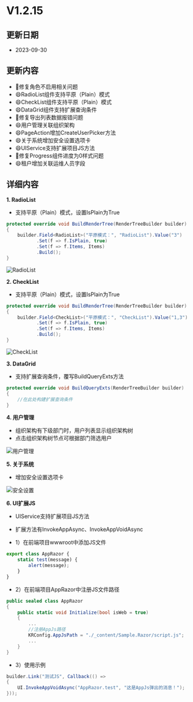 # V1.2.15

## 更新日期

- 2023-09-30

## 更新内容

- 🐛修复角色不启用相关问题
- 😄RadioList组件支持平原（Plain）模式
- 😄CheckList组件支持平原（Plain）模式
- 😄DataGrid组件支持扩展查询条件
- 🐛修复导出列表数据报错问题
- 😄用户管理关联组织架构
- 😄PageAction增加CreateUserPicker方法
- 😄关于系统增加安全设置选项卡
- 😄UIService支持扩展项目JS方法
- 🐛修复Progress组件进度为0样式问题
- 😄租户增加关联运维人员字段

## 详细内容

**1. RadioList**

- 支持平原（Plain）模式，设置IsPlain为True

```csharp
protected override void BuildRenderTree(RenderTreeBuilder builder)
{
    builder.Field<RadioList>("平原模式：", "RadioList").Value("3")
           .Set(f => f.IsPlain, true)
           .Set(f => f.Items, Items)
           .Build();
}
```

![RadioList](https://foruda.gitee.com/images/1693900399167877572/4d27d9b3_14334.png "屏幕截图")

**2. CheckList**

- 支持平原（Plain）模式，设置IsPlain为True

```csharp
protected override void BuildRenderTree(RenderTreeBuilder builder)
{
    builder.Field<CheckList>("平原模式：", "CheckList").Value("1,3")
           .Set(f => f.IsPlain, true)
           .Set(f => f.Items, Items)
           .Build();
}
```

![CheckList](https://foruda.gitee.com/images/1693900888907042433/d058184f_14334.png "屏幕截图")

**3. DataGrid**

- 支持扩展查询条件，覆写BuildQueryExts方法

```csharp
protected override void BuildQueryExts(RenderTreeBuilder builder)
{
    //在此处构建扩展查询条件
}
```

**4. 用户管理**

- 组织架构有下级部门时，用户列表显示组织架构树
- 点击组织架构树节点可根据部门筛选用户

![用户管理](https://foruda.gitee.com/images/1694002300538474810/0d519013_14334.png "屏幕截图")


**5. 关于系统**

- 增加安全设置选项卡

![安全设置](https://foruda.gitee.com/images/1694223495353214610/f5b6e1f2_14334.png "屏幕截图")

**6. UI扩展JS**

- UIService支持扩展项目JS方法
- 扩展方法有InvokeAppAsync、InvokeAppVoidAsync

- 1）在前端项目wwwroot中添加JS文件

```javascript
export class AppRazor {
    static test(message) {
        alert(message);
    }
}
```

- 2）在前端项目AppRazor中注册JS文件路径
```csharp
public sealed class AppRazor
{
    public static void Initialize(bool isWeb = true)
    {
        ...
        //注册AppJs路径
        KRConfig.AppJsPath = "./_content/Sample.Razor/script.js";
        ...
    }
}
```

- 3）使用示例

```csharp
builder.Link("测试JS", Callback(() =>
{
    UI.InvokeAppVoidAsync("AppRazor.test", "这是AppJs弹出的消息！");
}));
```
